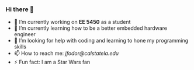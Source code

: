 ### Hi there 👋

- 🔭 I’m currently working on **EE 5450** as a student
- 🌱 I’m currently learning how to be a better embedded hardware engineer
- 🤔 I’m looking for help with coding and learning to hone my programming skills
- 📫 How to reach me: _jfodor@calstatela.edu_
- ⚡ Fun fact: I am a Star Wars fan 
